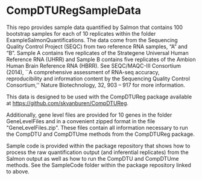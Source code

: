 # CompDTURegSampleData

This repo provides sample data quantified by Salmon that contains 100 bootstrap samples for each of 10 replicates within the folder ExampleSalmonQuantifications.  The data come from the Sequencing Quality Control Project (SEQC) from two reference RNA samples, “A” and “B”. Sample A contains five replicates of the Strategene Universal Human Reference RNA (UHRR) and Sample B contains five replicates of the Ambion Human Brain Reference RNA (HBRR).  See SEQC/MAQC-III Consortium (2014), ``A comprehensive assessment of RNA-seq accuracy, reproducibility and information content by the Sequencing Quality Control Consortium,'' Nature Biotechnology, 32, 903 – 917 for more information.

This data is designed to be used with the CompDTUReg package available at https://github.com/skvanburen/CompDTUReg.  

Additionally, gene level files are provided for 10 genes in the folder GeneLevelFiles and in a convenient zipped format in the file "GeneLevelFiles.zip".  These files contain all information necessary to run the CompDTU and CompDTUme methods from the CompDTUReg package.

Sample code is provided within the package repository that shows how to process the raw quantification output (and inferential replicates) from the Salmon output as well as how to run the CompDTU and CompDTUme methods.  See the SampleCode folder within the package repository linked to above.
